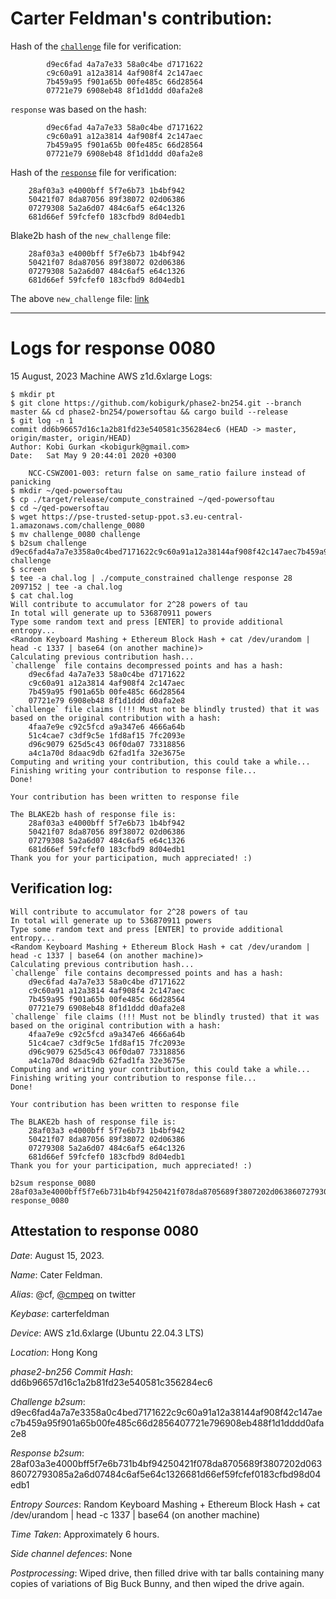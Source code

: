 # Carter Feldman's contribution:

Hash of the [`challenge`](https://pse-trusted-setup-ppot.s3.eu-central-1.amazonaws.com/challenge_0080) file for verification:

```
        d9ec6fad 4a7a7e33 58a0c4be d7171622
        c9c60a91 a12a3814 4af908f4 2c147aec
        7b459a95 f901a65b 00fe485c 66d28564
        07721e79 6908eb48 8f1d1ddd d0afa2e8
```

`response` was based on the hash:

```
        d9ec6fad 4a7a7e33 58a0c4be d7171622
        c9c60a91 a12a3814 4af908f4 2c147aec
        7b459a95 f901a65b 00fe485c 66d28564
        07721e79 6908eb48 8f1d1ddd d0afa2e8
```

Hash of the [`response`](https://pse-trusted-setup-ppot.s3.eu-central-1.amazonaws.com/response_0080_carter) file for verification:

```
	28af03a3 e4000bff 5f7e6b73 1b4bf942 
	50421f07 8da87056 89f38072 02d06386 
	07279308 5a2a6d07 484c6af5 e64c1326 
	681d66ef 59fcfef0 183cfbd9 8d04edb1 
```

Blake2b hash of the `new_challenge` file:

```
	28af03a3 e4000bff 5f7e6b73 1b4bf942 
	50421f07 8da87056 89f38072 02d06386 
	07279308 5a2a6d07 484c6af5 e64c1326 
	681d66ef 59fcfef0 183cfbd9 8d04edb1 
```

The above `new_challenge` file: [link](https://pse-trusted-setup-ppot.s3.eu-central-1.amazonaws.com/challenge_0080)

***

# Logs for response 0080
15 August, 2023
Machine AWS z1d.6xlarge
Logs:
```
$ mkdir pt
$ git clone https://github.com/kobigurk/phase2-bn254.git --branch master && cd phase2-bn254/powersoftau && cargo build --release
$ git log -n 1
commit dd6b96657d16c1a2b81fd23e540581c356284ec6 (HEAD -> master, origin/master, origin/HEAD)
Author: Kobi Gurkan <kobigurk@gmail.com>
Date:   Sat May 9 20:44:01 2020 +0300

    NCC-CSWZ001-003: return false on same_ratio failure instead of panicking
$ mkdir ~/qed-powersoftau
$ cp ./target/release/compute_constrained ~/qed-powersoftau
$ cd ~/qed-powersoftau
$ wget https://pse-trusted-setup-ppot.s3.eu-central-1.amazonaws.com/challenge_0080
$ mv challenge_0080 challenge
$ b2sum challenge
d9ec6fad4a7a7e3358a0c4bed7171622c9c60a91a12a38144af908f42c147aec7b459a95f901a65b00fe485c66d2856407721e796908eb488f1d1dddd0afa2e8  challenge
$ screen
$ tee -a chal.log | ./compute_constrained challenge response 28 2097152 | tee -a chal.log
$ cat chal.log
Will contribute to accumulator for 2^28 powers of tau
In total will generate up to 536870911 powers
Type some random text and press [ENTER] to provide additional entropy...
<Random Keyboard Mashing + Ethereum Block Hash + cat /dev/urandom | head -c 1337 | base64 (on another machine)>
Calculating previous contribution hash...
`challenge` file contains decompressed points and has a hash:
	d9ec6fad 4a7a7e33 58a0c4be d7171622 
	c9c60a91 a12a3814 4af908f4 2c147aec 
	7b459a95 f901a65b 00fe485c 66d28564 
	07721e79 6908eb48 8f1d1ddd d0afa2e8 
`challenge` file claims (!!! Must not be blindly trusted) that it was based on the original contribution with a hash:
	4faa7e9e c92c5fcd a9a347e6 4666a64b 
	51c4cae7 c3df9c5e 1fd8af15 7fc2093e 
	d96c9079 625d5c43 06f0da07 73318856 
	a4c1a70d 8daac9db 62fad1fa 32e3675e 
Computing and writing your contribution, this could take a while...
Finishing writing your contribution to response file...
Done!

Your contribution has been written to response file

The BLAKE2b hash of response file is:
	28af03a3 e4000bff 5f7e6b73 1b4bf942 
	50421f07 8da87056 89f38072 02d06386 
	07279308 5a2a6d07 484c6af5 e64c1326 
	681d66ef 59fcfef0 183cfbd9 8d04edb1 
Thank you for your participation, much appreciated! :)

```


## Verification log: 
```
Will contribute to accumulator for 2^28 powers of tau
In total will generate up to 536870911 powers
Type some random text and press [ENTER] to provide additional entropy...
<Random Keyboard Mashing + Ethereum Block Hash + cat /dev/urandom | head -c 1337 | base64 (on another machine)>
Calculating previous contribution hash...
`challenge` file contains decompressed points and has a hash:
	d9ec6fad 4a7a7e33 58a0c4be d7171622 
	c9c60a91 a12a3814 4af908f4 2c147aec 
	7b459a95 f901a65b 00fe485c 66d28564 
	07721e79 6908eb48 8f1d1ddd d0afa2e8 
`challenge` file claims (!!! Must not be blindly trusted) that it was based on the original contribution with a hash:
	4faa7e9e c92c5fcd a9a347e6 4666a64b 
	51c4cae7 c3df9c5e 1fd8af15 7fc2093e 
	d96c9079 625d5c43 06f0da07 73318856 
	a4c1a70d 8daac9db 62fad1fa 32e3675e 
Computing and writing your contribution, this could take a while...
Finishing writing your contribution to response file...
Done!

Your contribution has been written to response file

The BLAKE2b hash of response file is:
	28af03a3 e4000bff 5f7e6b73 1b4bf942 
	50421f07 8da87056 89f38072 02d06386 
	07279308 5a2a6d07 484c6af5 e64c1326 
	681d66ef 59fcfef0 183cfbd9 8d04edb1 
Thank you for your participation, much appreciated! :)

b2sum response_0080
28af03a3e4000bff5f7e6b731b4bf94250421f078da8705689f3807202d06386072793085a2a6d07484c6af5e64c1326681d66ef59fcfef0183cfbd98d04edb1  response_0080
```

Attestation to response 0080
----------------------------

*Date*: August 15, 2023.

*Name*: Cater Feldman.

*Alias*: @cf, [@cmpeq](https://twitter.com/cmpeq) on twitter

*Keybase*: carterfeldman

*Device*: AWS z1d.6xlarge (Ubuntu 22.04.3 LTS)

*Location*: Hong Kong

*phase2-bn256 Commit Hash*: dd6b96657d16c1a2b81fd23e540581c356284ec6

*Challenge b2sum*: d9ec6fad4a7a7e3358a0c4bed7171622c9c60a91a12a38144af908f42c147aec7b459a95f901a65b00fe485c66d2856407721e796908eb488f1d1dddd0afa2e8

*Response b2sum*: 28af03a3e4000bff5f7e6b731b4bf94250421f078da8705689f3807202d06386072793085a2a6d07484c6af5e64c1326681d66ef59fcfef0183cfbd98d04edb1

*Entropy Sources*: Random Keyboard Mashing + Ethereum Block Hash + cat /dev/urandom | head -c 1337 | base64 (on another machine)

*Time Taken*: Approximately 6 hours.

*Side channel defences*: None

*Postprocessing*: Wiped drive, then filled drive with tar balls containing many copies of variations of Big Buck Bunny, and then wiped the drive again.